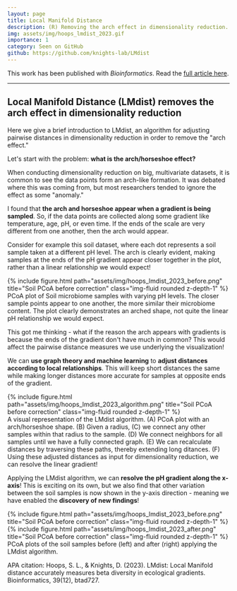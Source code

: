 ```yaml
---
layout: page
title: Local Manifold Distance
description: (R) Removing the arch effect in dimensionality reduction.
img: assets/img/hoops_lmdist_2023.gif
importance: 1
category: Seen on GitHub
github: https://github.com/knights-lab/LMdist
---
```


This work has been published with *Bioinformatics*. Read the <a href="https://doi.org/10.1093/bioinformatics/btad727">full article here</a>.

___

## Local Manifold Distance (LMdist) removes the arch effect in dimensionality reduction

Here we give a brief introduction to LMdist, an algorithm for adjusting pairwise distances in dimensionality reduction in order to remove the "arch effect."

Let's start with the problem: **what is the arch/horseshoe effect?**

When conducting dimensionality reduction on big, multivariate datasets, it is common to see the data points form an arch-like formation. It was debated where this was coming from, but most researchers tended to ignore the effect as some "anomaly."

I found that **the arch and horseshoe appear when a gradient is being sampled**. So, if the data points are collected along some gradient like temperature, age, pH, or even time. If the ends of the scale are very different from one another, then the arch would appear.

Consider for example this soil dataset, where each dot represents a soil sample taken at a different pH level. The arch is clearly evident, making samples at the ends of the pH gradient appear closer together in the plot, rather than a linear relationship we would expect!

<div class="row justify-content-sm-center">
    <div class="col-6">
        {% include figure.html path="assets/img/hoops_lmdist_2023_before.png" title="Soil PCoA before correction" class="img-fluid rounded z-depth-1" %}
    </div>
</div>
<div class="caption">
    PCoA plot of Soil microbiome samples with varying pH levels. The closer sample points appear to one another, the more similar their microbiome content. The plot clearly demonstrates an arched shape, not quite the linear pH relationship we would expect.
</div>

This got me thinking - what if the reason the arch appears with gradients is because the ends of the gradient don't have much in common? This would affect the pairwise distance measures we use underlying the visualization!

We can **use graph theory and machine learning** to **adjust distances according to local relationships**. This will keep short distances the same while making longer distances more accurate for samples at opposite ends of the gradient.

<div class="row justify-content-sm-center">
    <div class="col">
        {% include figure.html path="assets/img/hoops_lmdist_2023_algorithm.png" title="Soil PCoA before correction" class="img-fluid rounded z-depth-1" %}
    </div>
</div>
<div class="caption">
    A visual representation of the LMdist algorithm. (A) PCoA plot with an arch/horseshoe shape. (B) Given a radius, (C) we connect any other samples within that radius to the sample. (D) We connect neighbors for all samples until we have a fully connected graph. (E) We can recalculate distances by traversing these paths, thereby extending long ditances. (F) Using these adjusted distances as input for dimensionality reduction, we can resolve the linear gradient!
</div>


Applying the LMdist algorithm, we can **resolve the pH gradient along the x-axis**! This is exciting on its own, but we also find that other variation between the soil samples is now shown in the y-axis direction - meaning we have enabled the **discovery of new findings**!


<div class="row">
    <div class="col-sm mt-3 mt-md-0">
        {% include figure.html path="assets/img/hoops_lmdist_2023_before.png" title="Soil PCoA before correction" class="img-fluid rounded z-depth-1" %}
    </div>
    <div class="col-sm mt-3 mt-md-0">
        {% include figure.html path="assets/img/hoops_lmdist_2023_after.png" title="Soil PCoA before correction" class="img-fluid rounded z-depth-1" %}
    </div>
</div>
<div class="caption">
    PCoA plots of the soil samples before (left) and after (right) applying the LMdist algorithm.
</div>


APA citation: Hoops, S. L., & Knights, D. (2023). LMdist: Local Manifold distance accurately measures beta diversity in ecological gradients. Bioinformatics, 39(12), btad727.
